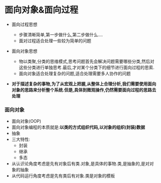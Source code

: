 # 面向对象&面向过程

- 面向过程思想
  - 步骤清晰简单,第一步做什么,第二步做什么....
  - 面对过程适合处理一些较为简单的问题
- 面向对象思想
  - 物以类聚,分类的思维模式,思考问题首先会解决问题需要哪些分类,然后对这些分类进行单独思考.最后,才对某个分类下的细节进行面向过程的思索.
  - 面向对象适合处理复杂的问题,适合处理需要多人协作的问题

- **对于描述复杂的事物,为了从宏观上把握,从整体上合理分析,我们需要使用面向对象的思路来分析整个系统.但是,具体到微观操作,仍然需要面向过程的思路去处理**



### 面向对象

- 面向对象(OOP)
- 面向对象编程的本质就是:**以类的方式组织代码,以对象的组织(封装)数据**
- 抽象
- 三大特性:
  - 封装
  - 继承
  - 多态
- 从认识论角度考虑是先有对象后有类.对象,是具体的事物.类,是抽象的,是对对象的抽象
- 从代码运行角度考虑是先有类后有对象.类是对象的模板